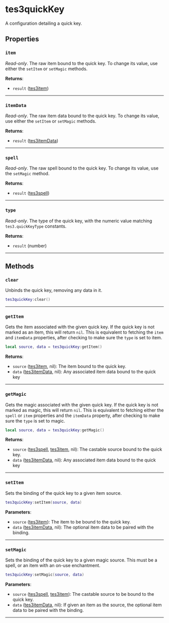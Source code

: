 # tes3quickKey

A configuration detailing a quick key.

## Properties

### `item`

*Read-only*. The raw item bound to the quick key. To change its value, use either the `setItem` or `setMagic` methods.

**Returns**:

* `result` ([tes3item](../../types/tes3item))

***

### `itemData`

*Read-only*. The raw item data bound to the quick key. To change its value, use either the `setItem` or `setMagic` methods.

**Returns**:

* `result` ([tes3itemData](../../types/tes3itemData))

***

### `spell`

*Read-only*. The raw spell bound to the quick key. To change its value, use the `setMagic` method.

**Returns**:

* `result` ([tes3spell](../../types/tes3spell))

***

### `type`

*Read-only*. The type of the quick key, with the numeric value matching `tes3.quickKeyType` constants.

**Returns**:

* `result` (number)

***

## Methods

### `clear`

Unbinds the quick key, removing any data in it.

```lua
tes3quickKey:clear()
```

***

### `getItem`

Gets the item associated with the given quick key. If the quick key is not marked as an item, this will return `nil`. This is equivalent to fetching the `item` and `itemData` properties, after checking to make sure the `type` is set to item.

```lua
local source, data = tes3quickKey:getItem()
```

**Returns**:

* `source` ([tes3item](../../types/tes3item), nil): The item bound to the quick key.
* `data` ([tes3itemData](../../types/tes3itemData), nil): Any associated item data bound to the quick key

***

### `getMagic`

Gets the magic associated with the given quick key. If the quick key is not marked as magic, this will return `nil`. This is equivalent to fetching either the `spell` or `item` properties and the `itemData` property, after checking to make sure the `type` is set to magic.

```lua
local source, data = tes3quickKey:getMagic()
```

**Returns**:

* `source` ([tes3spell](../../types/tes3spell), [tes3item](../../types/tes3item), nil): The castable source bound to the quick key.
* `data` ([tes3itemData](../../types/tes3itemData), nil): Any associated item data bound to the quick key

***

### `setItem`

Sets the binding of the quick key to a given item source.

```lua
tes3quickKey:setItem(source, data)
```

**Parameters**:

* `source` ([tes3item](../../types/tes3item)): The item to be bound to the quick key.
* `data` ([tes3itemData](../../types/tes3itemData), nil): The optional item data to be paired with the binding.

***

### `setMagic`

Sets the binding of the quick key to a given magic source. This must be a spell, or an item with an on-use enchantment.

```lua
tes3quickKey:setMagic(source, data)
```

**Parameters**:

* `source` ([tes3spell](../../types/tes3spell), [tes3item](../../types/tes3item)): The castable source to be bound to the quick key.
* `data` ([tes3itemData](../../types/tes3itemData), nil): If given an item as the source, the optional item data to be paired with the binding.

***

